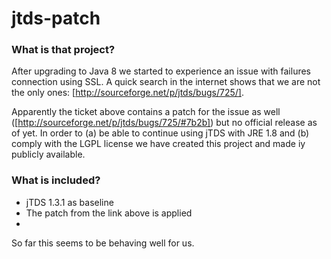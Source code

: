 # jtds-patch

### What is that project?
After upgrading to Java 8 we started to experience an issue with failures connection using SSL. A quick search in the internet shows that we are not the only ones: [http://sourceforge.net/p/jtds/bugs/725/]. 

Apparently the ticket above contains a patch for the issue as well ([http://sourceforge.net/p/jtds/bugs/725/#7b2b]) but no official release as of yet. In order to (a) be able to continue using jTDS with JRE 1.8 and (b) comply with the LGPL license we have created this project and made iy publicly available. 

### What is included?
* jTDS 1.3.1 as baseline
* The patch from the link above is applied
* 

So far this seems to be behaving well for us.
